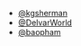 * [@kgsherman](https://github.com/kgsherman)
* [@DelvarWorld](https://github.com/DelvarWorld)
* [@baopham](https://github.com/baopham)
